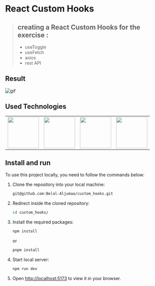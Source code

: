 # React Custom Hooks

> ## creating a React Custom Hooks for the exercise :
>
> -   useToggle
> -   useFetch
> -   axios
> -   rest API

## Result

![gif](https://user-images.githubusercontent.com/92271729/235331846-f39c705c-b752-4c56-99cf-ebdc9e687fb7.gif)

## Used Technologies

<table>
  <tr>
    <td>
      <img src="https://user-images.githubusercontent.com/92271729/204122321-7279cad1-f900-4924-9c3e-348551b3d542.png" width="100" height="100">
    </td>
    <td>
      <img src="https://user-images.githubusercontent.com/92271729/233434262-dca86872-3348-435e-a79a-d9c1a0ada11c.png" width="100" height="100">
    </td>
        <td>
      <img src="https://user-images.githubusercontent.com/92271729/204122318-2b0766c4-f70e-478e-a85e-0be1df813e05.png" width="100" height="100">
    </td>
    <td>
      <img src="https://user-images.githubusercontent.com/92271729/204122324-300f1320-e8f7-429b-86e3-4ef0ef6ac707.png" width="100" height="100">
    </td>
  </tr>
</table>

## Install and run

To use this project locally, you need to follow the commands below:

1. Clone the repository into your local machine:

    ```bash
    git@github.com:Belal-Aljumaa/custom_hooks.git
    ```

2. Redirect inside the cloned repository:

    ```bash
    cd custom_hooks/
    ```

3. Install the required packages:

    ```bash
    npm install
    ```

    or

    ```bash
    pnpm install
    ```

4. Start local server:

    ```bash
    npm run dev
    ```

5. Open [http://localhost:5173](http://localhost:3333) to view it in your browser.
